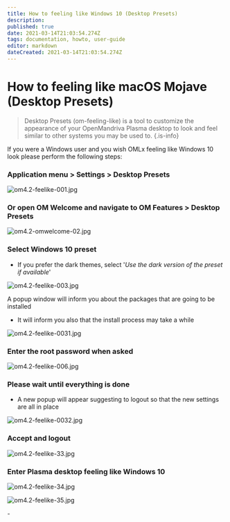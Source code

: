 ```yaml
---
title: How to feeling like Windows 10 (Desktop Presets)
description: 
published: true
date: 2021-03-14T21:03:54.274Z
tags: documentation, howto, user-guide
editor: markdown
dateCreated: 2021-03-14T21:03:54.274Z
---
```


# How to feeling like macOS Mojave (Desktop Presets)
> Desktop Presets (om-feeling-like) is a tool to customize the appearance of your OpenMandriva Plasma desktop to look and feel similar to other systems you may be used to.
{.is-info}

If you were a Windows user and you wish OMLx feeling like Windows 10 look please perform the following steps:

### Application menu > Settings > Desktop Presets

![om4.2-feelike-001.jpg](/images/om4.2-feelike-001.jpg)

### Or open OM Welcome and navigate to OM Features > Desktop Presets

![om4.2-omwelcome-02.jpg](/images/om4.2-omwelcome-02.jpg)

### Select Windows 10 preset
- If you prefer the dark themes, select '*Use the dark version of the preset if available*'

![om4.2-feelike-003.jpg](/images/om4.2-feelike-003.jpg)

A popup window will inform you about the packages that are going to be installed
- It will inform you also that the install process may take a while

![om4.2-feelike-0031.jpg](/images/om4.2-feelike-0031.jpg)

### Enter the root password when asked

![om4.2-feelike-006.jpg](/images/om4.2-feelike-006.jpg)

### Please wait until everything is done
- A new popup will appear suggesting to logout so that the new settings are all in place

![om4.2-feelike-0032.jpg](/images/om4.2-feelike-0032.jpg)

### Accept and logout

![om4.2-feelike-33.jpg](/images/om4.2-feelike-0033.jpg)

### Enter Plasma desktop feeling like Windows 10

![om4.2-feelike-34.jpg](/images/om4.2-feelike-0034.jpg)

![om4.2-feelike-35.jpg](/images/om4.2-feelike-0035.jpg)

\- 


